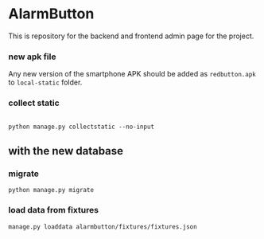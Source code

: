 # AlarmButton

This is repository for the backend and frontend admin page for the project.


### new apk file

Any new version of the smartphone APK should be added as `redbutton.apk` to 
`local-static` folder.



### collect static
```commandline

python manage.py collectstatic --no-input
```

## with the new database 

### migrate
```commandline
python manage.py migrate
```

### load data from fixtures
 ```commandline
 manage.py loaddata alarmbutton/fixtures/fixtures.json
 ```



